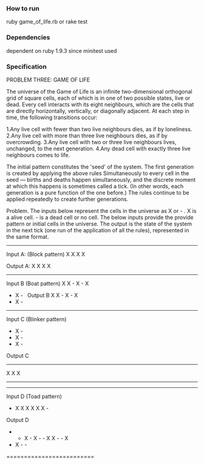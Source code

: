 <h3>How to run </h3>
 ruby game_of_life.rb
 or
 rake test

<h3>Dependencies</h3>
 
 dependent on ruby 1.9.3 since minitest used 

<h3>Specification</h3>

PROBLEM THREE: GAME OF LIFE

The universe of the Game of Life is an infinite two-dimensional orthogonal grid of square cells, each of which is in one of two possible states, live or dead. Every cell interacts with its eight neighbours, which are the cells that are directly horizontally, vertically, or diagonally adjacent. At each step in time, the following transitions occur:

1.Any live cell with fewer than two live neighbours dies, as if by loneliness.
2.Any live cell with more than three live neighbours dies, as if by overcrowding.
3.Any live cell with two or three live neighbours lives, unchanged, to the next generation.
4.Any dead cell with exactly three live neighbours comes to life.

The initial pattern constitutes the 'seed' of the system. The first generation is created by applying the above rules Simultaneously to every cell in the seed — births and deaths happen simultaneously, and the discrete moment at which this happens is sometimes called a tick. (In other words, each generation is a pure function of the one before.) The rules continue to be applied repeatedly to create further generations.


Problem.
The inputs below represent the cells in the universe as X or - . X is a alive cell. - is a dead cell or no cell. The below inputs provide the provide pattern or initial cells in the universe. The output is the state of the system in the next tick (one run of the application of all the rules), represented in the same format.

-------------------------------------------------------------------------------------------
Input A:
(Block pattern)
 X X
 X X


Output A:
 X X
 X X

-------------------------------------------------------------------------------------------
Input B
(Boat pattern)
X X -
X - X
- X -
 
Output B
X X -
X - X
- X -


-------------------------------------------------------------------------------------------
Input C
(Blinker pattern)
 - X -
 - X -
 - X -


Output C
 - - -
 X X X
 - - -

-------------------------------------------------------------------------------------------
Input D
(Toad pattern)
 - X X X
 X X X -

Output D
 - - X -
 X - - X
 X - - X
 - X - -

=========================
